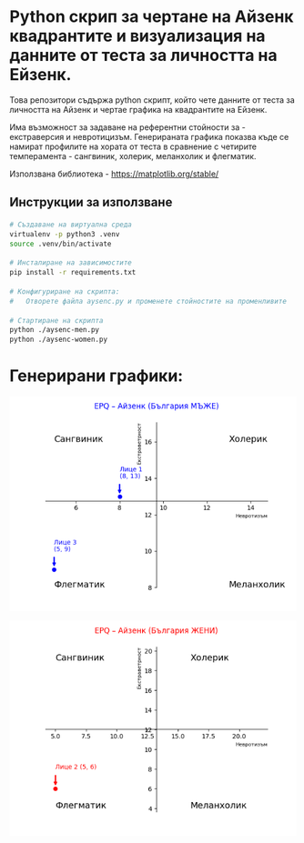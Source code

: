 # Python скрип за чертане на Айзенк квадрантите и визуализация на данните от теста за личността на Ейзенк.

Това репозитори съдържа python скрипт, който чете данните от теста за личността на Айзенк и чертае графика на квадрантите на Ейзенк.

Има възможност за задаване на референтни стойности за - екстраверсия и невротицизъм. Генерираната графика показва къде се намират профилите на хората от теста в сравнение с четирите темперамента - сангвиник, холерик, меланхолик и флегматик.

Използвана библиотека - https://matplotlib.org/stable/

## Инструкции за използване
```bash
# Създаване на виртуална среда
virtualenv -p python3 .venv
source .venv/bin/activate

# Инсталиране на зависимостите
pip install -r requirements.txt

# Конфигуриране на скрипта:
#   Отворете файла aysenc.py и променете стойностите на променливите

# Стартиране на скрипта
python ./aysenc-men.py
python ./aysenc-women.py
```

# Генерирани графики:
![](./chart-men.png)

![](./chart-women.png)